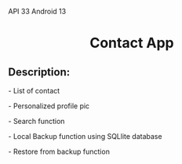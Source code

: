 API 33 Android 13

<h1 align="center" id="title">Contact App</h1>

<h2>Description:</h2>
<p id="description">- List of contact</p>
<p id="description">- Personalized profile pic</p>
<p id="description">- Search function</p>
<p id="description">- Local Backup function using SQLlite database</p>
<p id="description">- Restore from backup function</p>

